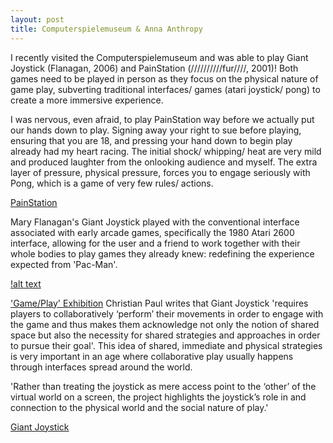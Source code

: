 ```yaml
---
layout: post
title: Computerspielemuseum & Anna Anthropy
---
```


I recently visited the Computerspielemuseum and was able to play Giant Joystick (Flanagan, 2006) and PainStation (//////////fur////, 2001)! Both games need to be played in person as they focus on the physical nature of game play, subverting traditional interfaces/ games (atari joystick/ pong) to create a more immersive experience. 

I was nervous, even afraid, to play PainStation way before we actually put our hands down to play. Signing away your right to sue before playing, ensuring that you are 18, and pressing your hand down to begin play already had my heart racing. The initial shock/ whipping/ heat are very mild and produced laughter from the onlooking audience and myself. The extra layer of pressure, physical pressure, forces you to engage seriously with Pong, which is a game of very few rules/ actions. 

[PainStation](http://www.fursr.com/projects/painstation-2-5)

Mary Flanagan's Giant Joystick played with the conventional interface associated with early arcade games, specifically the 1980 Atari
2600 interface, allowing for the user and a friend to work together with their whole bodies to play games they already knew: redefining the experience expected from 'Pac-Man'.

[!alt text](https://annaclow.github.io/blogImages/joystick.png "Giant Joystick")

['Game/Play' Exhibition](http://blog.game-play.org.uk/files/GamePlay_Final.pdf) Christian Paul writes that Giant Joystick 'requires players to collaboratively ‘perform’ their movements in order to engage with the game and thus makes them acknowledge not only the notion of shared space but also the necessity for shared strategies and approaches in order to pursue their goal'. This idea of shared, immediate and physical strategies is very important in an age where collaborative play usually happens through interfaces spread around the world. 

'Rather than treating the joystick as mere access point to the ‘other’ of the virtual world on a screen, the project highlights the joystick’s role in and connection to the physical world and the social nature of play.'

[Giant Joystick](http://maryflanagan.com/work/giant-joystick/)

